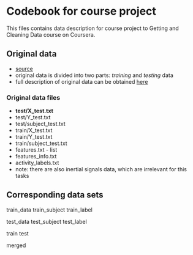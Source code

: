 # Codebook for course project

This files contains data description for course project to Getting and Cleaning Data course on Coursera.

## Original data
* [source](https://d396qusza40orc.cloudfront.net/getdata%2Fprojectfiles%2FUCI%20HAR%20Dataset.zip)
* original data is divided into two parts: *training* and *testing* data
* full description of original data can be obtained [here](http://archive.ics.uci.edu/ml/datasets/Human+Activity+Recognition+Using+Smartphones)

### Original data files
* **test/X_test.txt**
* test/Y_test.txt
* test/subject_test.txt
* train/X_test.txt
* train/Y_test.txt
* train/subject_test.txt
* features.txt - list 
* features_info.txt
* activity_labels.txt
* note: there are also inertial signals data, which are irrelevant for this tasks



## Corresponding data sets

train_data
train_subject
train_label

test_data
test_subject
test_label

train
test

merged

